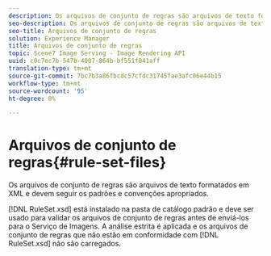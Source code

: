 ```yaml
---
description: Os arquivos de conjunto de regras são arquivos de texto formatados em XML e devem seguir os padrões e convenções apropriados.
seo-description: Os arquivos de conjunto de regras são arquivos de texto formatados em XML e devem seguir os padrões e convenções apropriados.
seo-title: Arquivos de conjunto de regras
solution: Experience Manager
title: Arquivos de conjunto de regras
topic: Scene7 Image Serving - Image Rendering API
uuid: c0c7ec7b-547b-4007-864b-bf551f041aff
translation-type: tm+mt
source-git-commit: 7bc7b3a86fbcdc57cfdc31745fae3afc06e44b15
workflow-type: tm+mt
source-wordcount: '95'
ht-degree: 0%

---
```



# Arquivos de conjunto de regras{#rule-set-files}

Os arquivos de conjunto de regras são arquivos de texto formatados em XML e devem seguir os padrões e convenções apropriados.

[!DNL RuleSet.xsd] está instalado na pasta de catálogo padrão e deve ser usado para validar os arquivos de conjunto de regras antes de enviá-los para o Serviço de Imagens. A análise estrita é aplicada e os arquivos de conjunto de regras que não estão em conformidade com [!DNL RuleSet.xsd] não são carregados.